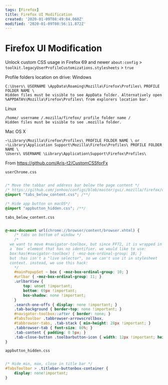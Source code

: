 ```yaml
---
tags: [Firefox]
title: Firefox UI Modification
created: '2020-01-09T08:49:04.060Z'
modified: '2020-01-09T08:56:11.872Z'
---
```


# Firefox UI Modification

Unlock custom CSS usage in Firefox 69 and newer
`about:config` > `toolkit.legacyUserProfileCustomizations.stylesheets` > `true`

Profile folders location on drive:
Windows
```
C:\Users\ USERNAME \AppData\Roaming\Mozilla\Firefox\Profiles\ PROFILE FOLDER NAME \
Hidden files must be visible to see AppData folder. Alternatively open %APPDATA%\Mozilla\Firefox\Profiles\ from explorers location bar.
```
Linux
```
/home/ username /.mozilla/firefox/ profile folder name /
Hidden files must be visible to see .mozilla folder.
```

Mac OS X
```
~\Library\Mozilla\Firefox\Profiles\ PROFILE FOLDER NAME \ or
~\Library\Application Support\Mozilla\Firefox\Profiles\ PROFILE FOLDER NAME \
\Users\ USERNAME \Library\Application\Support\Firefox\Profiles\
```
From https://github.com/Aris-t2/CustomCSSforFx

`userChrome.css`
```CSS

/* Move the tabbar and address bar below the page content */
/* https://github.com/jonhoo/configs/blob/master/gui/.mozilla/firefox/dev-edition-default/chrome/userChrome.css */
@import "tabs_below_content.css"; /**/

/* Hide app button on macOS*/
@import "appbutton_hidden.css"; /**/
```

`tabs_below_content.css`
```CSS

@-moz-document url(chrome://browser/content/browser.xhtml) {
	/* tabs on bottom of window */
	/*
  we want to move #navigator-toolbox, but since FF72, it is wrapped in
  a `box` element that has no identifier. we would like to use:
  box:has(#navigator-toolbox) { -moz-box-ordinal-group: 10; }
  but :has isn't a "live selector", so we can't use it in stylesheet
  context. instead, we use this hack:
	*/
	#mainPopupSet ~ box { -moz-box-ordinal-group: 10; }
	#urlbar { -moz-box-ordinal-group: 11; }
	.urlbarView {
		top: unset !important;
		bottom: 69px !important;
		box-shadow: none !important;
	}
	.search-one-offs { display: none !important; }
	.tab-background { border-top: none !important; }
	#navigator-toolbox::after { border: none; }
	#TabsToolbar .tabbrowser-arrowscrollbox,
	#tabbrowser-tabs, .tab-stack { min-height: 28px !important; }
	.tabbrowser-tab { font-size: 80%; }
	.tab-content { padding: 0 5px; }
	.tab-close-button .toolbarbutton-icon { width: 12px !important; height: 12px !important; }
}
```

`appbutton_hidden.css`
```CSS

/* Hide min, max, close in title bar */
#TabsToolbar > .titlebar-buttonbox-container {
	display: none!important;
}
```



